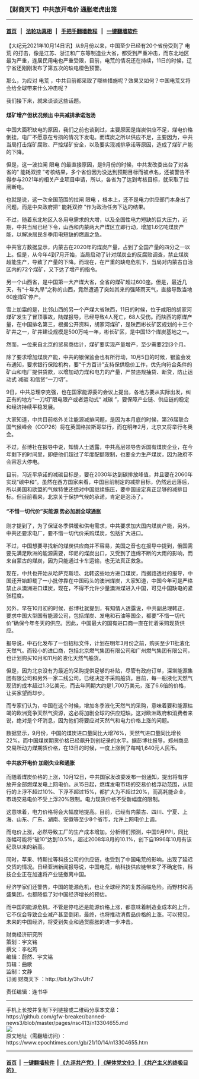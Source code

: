 ### 【财商天下】中共放开电价 通胀老虎出笼
------------------------

#### [首页](https://github.com/gfw-breaker/banned-news3/blob/master/README.md) &nbsp;&nbsp;|&nbsp;&nbsp; [法轮功真相](https://github.com/begood0513/basic/blob/master/README.md)  &nbsp;&nbsp;|&nbsp;&nbsp; [手把手翻墙教程](https://github.com/gfw-breaker/guides/wiki)  &nbsp;&nbsp;|&nbsp;&nbsp; [一键翻墙软件](https://github.com/gfw-breaker/nogfw/blob/master/README.md)  



<div><p>
 【大纪元2021年10月14日讯】从9月份以来，中国至少已经有20个省份受到了
 <ok href="https://www.epochtimes.com/gb/tag/%E7%94%B5%E8%8D%92.html">
  电荒
 </ok>
 的打击，像是江苏、浙江和广东等制造业大省，都受到严重冲击，而东北地区最为严重，连居民用电也严重受限，目前，电荒的情况还在持续，11日的时候，辽宁省还刚刚发布了第五次的缺电橙色预警。
</p>
<p>
 那么，为应对
 <ok href="https://www.epochtimes.com/gb/tag/%E7%94%B5%E8%8D%92.html">
  电荒
 </ok>
 ，中共目前都采取了哪些措施呢？效果又如何？中国电荒又将会给全球带来什么冲击呢？
</p>
<p>
 我们接下来，就来谈谈这些话题。
</p>
<p>
</p>
<h4>
 煤矿增产但状况频出 中共减排承诺泡汤
</h4>
<p>
 中国大面积缺电的原因，我们之前也谈到过，主要原因是煤炭供应不足，煤电价格倒挂，电厂不愿意在亏损的情况下发电。而煤炭之所以供应不足，主要因为，中共当局打击煤矿腐败、严控煤矿安全，以及要实现减排承诺等原因，造成了煤矿产能的下降。
</p>
<p>
 但是，这一波拉闸
 <ok href="https://www.epochtimes.com/gb/tag/%E9%99%90%E7%94%B5.html">
  限电
 </ok>
 的最直接原因，是9月份的时候，中共发改委出台了对各省的“
 <ok href="https://www.epochtimes.com/gb/tag/%E8%83%BD%E8%80%97%E5%8F%8C%E6%8E%A7.html">
  能耗双控
 </ok>
 ”考核结果，多个省份因为没达到预期目标而被点名，还被警告不得参与2021年的相关产业项目申请，所以，各省为了达到考核目标，就采取了拉闸断电。
</p>
<p>
 也就是说，这一次全国范围的拉闸
 <ok href="https://www.epochtimes.com/gb/tag/%E9%99%90%E7%94%B5.html">
  限电
 </ok>
 ，根本上，还不是电力供应部门本身出了问题，而是中央政府把“
 <ok href="https://www.epochtimes.com/gb/tag/%E8%83%BD%E8%80%97%E5%8F%8C%E6%8E%A7.html">
  能耗双控
 </ok>
 ”作为政治任务下达的结果。
</p>
<p>
 不过，随着东北地区入冬用电需求的大增，以及全国性电力短缺的巨大压力，近期，中共当局已经下令，山西和内蒙两大产煤区立即行动，增加1.6亿吨煤炭产能，以解决居民冬季用电短缺的燃眉之急。
</p>
<p>
 中共官方数据显示，内蒙古在2020年的煤炭产量，占到了全国产量的四分之一以上。但是，从今年4到7月开始，当局启动了针对煤炭业的反腐败调查，禁止煤炭超能生产，导致了产量的下降。而现在，在严重的缺电危机下，当局对内蒙古自治区内的72个煤矿，又下达了增产的指令。
</p>
<p>
 另一个山西省，是中国第一大产煤大省，全省的煤矿超过600座。但是，最近几天，有“十年九旱”之称的山西，竟然遭遇了突如其来的强降雨天气，直接导致当地60座煤矿停产。
</p>
<p>
 雪上加霜的是，比邻山西的另一个产煤大省陕西，11日的时候，位于咸阳的胡家河煤矿发生了冒顶事故，陆媒报导，已经导致4人死亡，68人受伤。而陕西的原煤产量，在中国排名第三，根据公开资料，胡家河煤矿，是陕西彬长矿区规划的十三个矿井之一，矿井建设规模是500万吨一年，彬长矿区，是中国13个煤炭基地之一。
</p>
<p>
 然而，一位来自北京的贸易商估计，煤矿要实现产量增产，至少需要2到3个月。
</p>
<p>
 除了要求增加煤炭产能，中共的银保监会也有所行动，10月5日的时候，银监会发布通知，要求银行保险机构，要“千方百计”支持保供稳价工作，优先向符合条件的矿山和电厂提供贷款，以增加动力煤和电力的产量，严禁违规抽贷、断贷，防止运动式
 <ok href="https://www.epochtimes.com/gb/tag/%E5%87%8F%E7%A2%B3.html">
  减碳
 </ok>
 和信贷“一刀切”。
</p>
<p>
 9日，中共总理李克强，也在国家能源委的会议上提出，各地方要从实际出发，纠正有的地方“一刀切”限电限产或者运动式“
 <ok href="https://www.epochtimes.com/gb/tag/%E5%87%8F%E7%A2%B3.html">
  减碳
 </ok>
 ”，要保障产业链、供应链的稳定和经济持续平稳发展。
</p>
<p>
 大家知道，中共目前格外关注能源减排问题，是因为本月底的时候，第26届联合国气候峰会（COP26）将在英国格拉斯哥举行，而在明年2月，北京又将举行冬奥会。
</p>
<p>
 不过，彭博社在报导中说，知情人士透露，中共高层领导告诉国有煤炭企业，在今年剩下的时间里，即便他们超过了年度配额限制，也要全力生产煤炭，因为政府不会容忍大停电。
</p>
<p>
 目前，习近平承诺的减碳目标是，要在2030年达到碳排放峰值，并且要在2060年实现“碳中和”。虽然在西方国家来看，中国目前制定的减排目标，仍然远远落后，所以美国和欧盟的气候特使还想对中国继续施压，要中国设定真正足够的减排目标。但目前看来，北京关于保护气候的承诺，肯定是泡汤了。
</p>
<h4>
 “不惜一切代价”买能源 势必加剧全球通胀
</h4>
<p>
 刚才提到了，为了保证冬季供暖和供电需求，中共要求加大国内煤炭产能，另外，中共还要求电厂，要不惜一切代价采购煤炭，包括扩大进口。
</p>
<p>
 不过，中国想要寻找新的煤炭供应商并不容易，美国之音也在报导中提到，俄国需要先满足欧洲的能源需要，印尼的煤炭出口，又受到了连绵不断的大雨的影响，而来自蒙古的煤炭，因为只能通过卡车运输，也无法真正救急。
</p>
<p>
 现在，中共也开始从哈萨克斯坦、北韩这些地方进口煤炭，而据路透社的报导，中国还开始卸载了一小批停靠在中国码头的澳洲煤炭，大家知道，中国今年可是严格禁止从澳洲进口煤炭，现在，不得不允许少量澳洲煤进入中国，可见中国缺电的紧张程度。
</p>
<p>
 另外，早在10月初的时候，彭博社就提到，有知情人透露说，中共副总理韩正，要求中国大型国有能源公司，包括煤炭、发电和石油等国企，都要“不惜一切代价”确保今年冬天的供应。因此，中国最大的国有进口商一直在忙着采购现货供应。
</p>
<p>
 报导说，中石化发布了一份招标文件，计划在明年3月份之前，购买至少11批液化天然气。而较小的进口商，包括北京燃气集团有限公司和广州燃气集团有限公司，也计划购买10月和11月的液化天然气船货。
</p>
<p>
 但是，因为北京没有为最近的采购提供足够的补贴，尽管有政府订单，深圳能源集团有限公司和另外一家二线公司，已经决定不采购船货。目前，每一船液化天然气现货的成本超过1.3亿美元，而去年同期大约是1,700万美元，涨了6.6倍的价格，让买家望而却步。
</p>
<p>
 而专家们认为，中国在这个时候，增加冬季液化天然气的采购，意味着要和能源枯竭的欧洲竞争天然气资源，这必将加剧全球的供应短缺。这对欧洲政府和消费者来说，绝对是个坏消息，因为他们将要应对天然气和电力价格上涨的问题。
</p>
<p>
 数据显示，9月份，中国的煤炭进口量同比大增76%，天然气进口量同比增长22%。而中国煤炭期货价格已经飙升到创纪录的水平。据彭博社报导，郑州商品交易所动力煤期货价格，在13日的时候，一度上涨到了每吨1,640元人民币。
</p>
<h4>
 中共放开电价 加剧失业和通胀
</h4>
<p>
 而随着煤炭价格的上涨，10月12日，中共国家发改委发布一份通知，提出将有序放开全部燃煤发电上网电价。从15日起，燃煤发电市场的交易价格浮动范围，从现行的上浮不超过10%、下浮不超过15%，都扩大为不超过20%，而高耗能企业，市场交易电价不受上浮20%限制。电力现货价格不受新幅度的限制。
</p>
<p>
 这意味着，电力价格将会大幅度地提高。目前，已经有内蒙古、四川、宁夏、上海、山东、广东、湖南、安徽等至少8个省市，允许上网电价上调。
</p>
<p>
 而电价上涨，必然导致工厂的生产成本增加。分析师们预测，中国9月PPI，同比涨幅可能将“破10”达到10.5%，超过2008年8月的10.1%，创下自1996年10月有该纪录以来的新高。
</p>
<p>
 同时，苹果、特斯拉等科技公司的供应链，也受到了中国电荒的影响，出现了延迟交货的情况。日经亚洲新闻报导说，中国电荒，给科技供应链带来了不确定性，科技企业正在加速将产业链撤离中国。
</p>
<p>
 经济学家们还警告，中国的能源危机，也让全球经济的复苏面临危险。而野村和高盛集团，也都降低了对中国经济增长的预估。
</p>
<p>
 而中国的能源危机，不管是停电还是能源价格上涨，都意味着制造业成本的上升，它不仅会导致企业减产甚至倒闭，最终，也将推动消费品价格的上涨。可以预见，未来的中国经济，将受到失业和通货膨胀的进一步冲击。
</p>
<p>
 财商经济研究所
 <br/>
 策划：宇文铭
 <br/>
 撰文：李松筠
 <br/>
 编辑：蔚然、宇文铭
 <br/>
 剪辑：曲歌
 <br/>
 监制：文静
 <br/>
 订阅
 <ok href="https://www.epochtimes.com/gb/tag/%E8%B4%A2%E5%95%86%E5%A4%A9%E4%B8%8B.html">
  财商天下
 </ok>
 ：http://bit.ly/3hvUfr7
</p>
<p>
 责任编辑：连书华
</p>
</div>
<hr/>
手机上长按并复制下列链接或二维码分享本文章：<br/>
https://github.com/gfw-breaker/banned-news3/blob/master/pages/nsc413/n13304655.md <br/>
<a href='https://github.com/gfw-breaker/banned-news3/blob/master/pages/nsc413/n13304655.md'><img src='https://github.com/gfw-breaker/banned-news3/blob/master/pages/nsc413/n13304655.md.png'/></a> <br/>
原文地址（需翻墙访问）：https://www.epochtimes.com/gb/21/10/14/n13304655.htm


------------------------
#### [首页](https://github.com/gfw-breaker/banned-news3/blob/master/README.md) &nbsp;|&nbsp; [一键翻墙软件](https://github.com/gfw-breaker/nogfw/blob/master/README.md) &nbsp;| [《九评共产党》](https://github.com/gfw-breaker/9ping.md/blob/master/README.md#九评之一评共产党是什么) | [《解体党文化》](https://github.com/gfw-breaker/jtdwh.md/blob/master/README.md) | [《共产主义的终极目的》](https://github.com/gfw-breaker/gczydzjmd.md/blob/master/README.md)


<img src='http://gfw-breaker.win/banned-news3/pages/nsc413/n13304655.md' width='0px' height='0px'/>